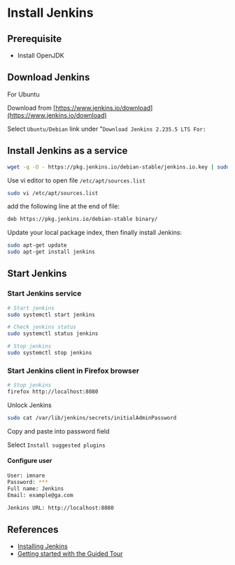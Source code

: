 # Install Jenkins

## Prerequisite

* Install OpenJDK

## Download Jenkins

For Ubuntu

Download from [https://www.jenkins.io/download](https://www.jenkins.io/download)

Select `Ubuntu/Debian` link under "`Download Jenkins 2.235.5 LTS For:`

## Install Jenkins as a service

```sh
wget -q -O - https://pkg.jenkins.io/debian-stable/jenkins.io.key | sudo apt-key add -
```

Use vi editor to open file `/etc/apt/sources.list`

```sh
sudo vi /etc/apt/sources.list
```
add the following line at the end of file:

```sh
deb https://pkg.jenkins.io/debian-stable binary/
```

Update your local package index, then finally install Jenkins: 

```sh
sudo apt-get update
sudo apt-get install jenkins
```

## Start Jenkins

### Start Jenkins service

```sh
# Start jenkins
sudo systemctl start jenkins
```

```sh
# Check jenkins status
sudo systemctl status jenkins
```

```sh
# Stop jenkins
sudo systemctl stop jenkins
```

### Start Jenkins client in Firefox browser

```sh
# Stop jenkins
firefox http://localhost:8080
```

Unlock Jenkins

```sh
sudo cat /var/lib/jenkins/secrets/initialAdminPassword
```

Copy and paste into password field

Select `Install suggested plugins`

#### Configure user

```sh
User: imnare
Password: ***
Full name: Jenkins
Email: example@ga.com
```

```sh
Jenkins URL: http://localhost:8080
```

## References

* [Installing Jenkins](https://www.jenkins.io/doc/book/installing/)
* [Getting started with the Guided Tour](https://www.jenkins.io/doc/pipeline/tour/getting-started/)

